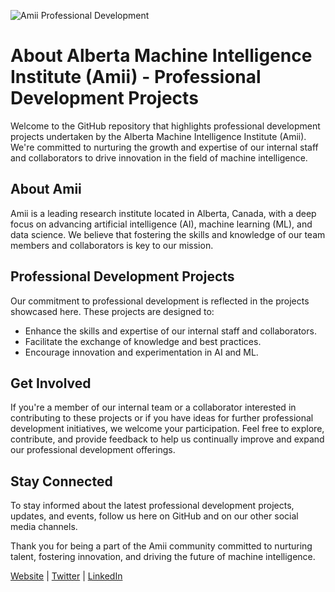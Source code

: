 ![Amii Professional Development](https://github.com/Amii-Professional-Development/.github/assets/28785031/dfb8f3b3-12d7-409f-b7f7-b3df280e40f4)

# About Alberta Machine Intelligence Institute (Amii) - Professional Development Projects

Welcome to the GitHub repository that highlights professional development projects undertaken by the Alberta Machine Intelligence Institute (Amii). We're committed to nurturing the growth and expertise of our internal staff and collaborators to drive innovation in the field of machine intelligence.

## About Amii

Amii is a leading research institute located in Alberta, Canada, with a deep focus on advancing artificial intelligence (AI), machine learning (ML), and data science. We believe that fostering the skills and knowledge of our team members and collaborators is key to our mission.

## Professional Development Projects

Our commitment to professional development is reflected in the projects showcased here. These projects are designed to:

- Enhance the skills and expertise of our internal staff and collaborators.
- Facilitate the exchange of knowledge and best practices.
- Encourage innovation and experimentation in AI and ML.

## Get Involved

If you're a member of our internal team or a collaborator interested in contributing to these projects or if you have ideas for further professional development initiatives, we welcome your participation. Feel free to explore, contribute, and provide feedback to help us continually improve and expand our professional development offerings.

## Stay Connected

To stay informed about the latest professional development projects, updates, and events, follow us here on GitHub and on our other social media channels.

Thank you for being a part of the Amii community committed to nurturing talent, fostering innovation, and driving the future of machine intelligence.

[Website](https://www.amii.ca/) | [Twitter](https://twitter.com/AmiiThinks) | [LinkedIn](https://www.linkedin.com/company/17811411)
